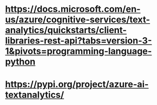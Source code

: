 # https://docs.microsoft.com/en-us/azure/cognitive-services/text-analytics/quickstarts/client-libraries-rest-api?tabs=version-3-1&pivots=programming-language-python

# https://pypi.org/project/azure-ai-textanalytics/